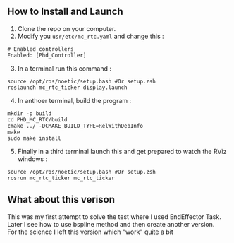 ## How to Install and Launch

1. Clone the repo on your computer.
2. Modify you ``` usr/etc/mc_rtc.yaml ``` and change this :
```
# Enabled controllers
Enabled: [Phd_Controller]
```
3. In a terminal run this command :
```
source /opt/ros/noetic/setup.bash #Or setup.zsh
roslaunch mc_rtc_ticker display.launch
```
4. In anthoer terminal, build the program :
```
mkdir -p build
cd PHD_MC_RTC/build
cmake ../ -DCMAKE_BUILD_TYPE=RelWithDebInfo
make
sudo make install
```
5. Finally in a third terminal launch this and get prepared to watch the RViz windows :
```
source /opt/ros/noetic/setup.bash #Or setup.zsh
rosrun mc_rtc_ticker mc_rtc_ticker
```
## What about this verison 
This was my first attempt to solve the test where I used EndEffector Task.\
Later I see how to use bspline method and then create another version.\
For the science I left this version which "work" quite a bit
